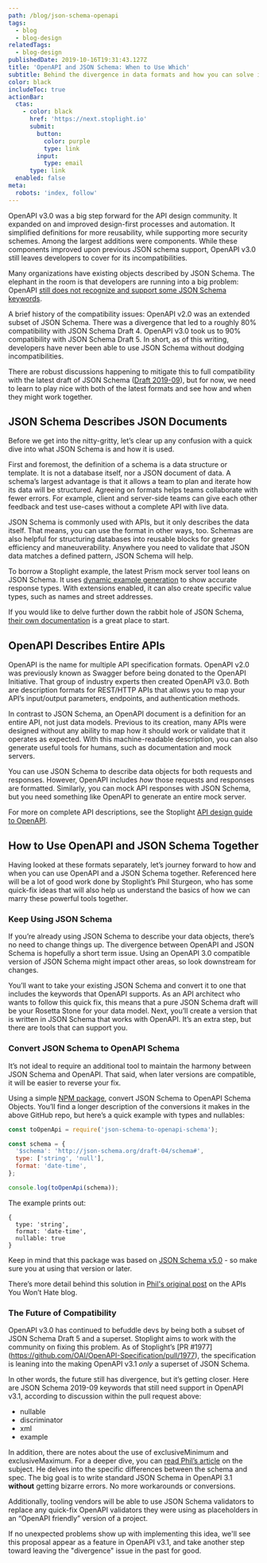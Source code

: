 ```yaml
---
path: /blog/json-schema-openapi
tags:
  - blog
  - blog-design
relatedTags:
  - blog-design
publishedDate: 2019-10-16T19:31:43.127Z
title: 'OpenAPI and JSON Schema: When to Use Which'
subtitle: Behind the divergence in data formats and how you can solve it
color: black
includeToc: true
actionBar:
  ctas:
    - color: black
      href: 'https://next.stoplight.io'
      submit:
        button:
          color: purple
          type: link
        input:
          type: email
      type: link
  enabled: false
meta:
  robots: 'index, follow'
---
```

OpenAPI v3.0 was a big step forward for the API design community. It expanded on and improved design-first processes and automation. It simplified definitions for more reusability, while supporting more security schemes. Among the largest additions were components. While these components improved upon previous JSON schema support, OpenAPI v3.0 still leaves developers to cover for its incompatibilities.

Many organizations have existing objects described by JSON Schema. The elephant in the room is that developers are running into a big problem: OpenAPI [still does not recognize and support some JSON Schema keywords](https://apisyouwonthate.com/blog/openapi-and-json-schema-divergence-part-1).

A brief history of the compatibility issues: OpenAPI v2.0 was an extended subset of JSON Schema. There was a divergence that led to a roughly 80% compatibility with JSON Schema Draft 4. OpenAPI v3.0 took us to 90% compatibility with JSON Schema Draft 5. In short, as of this writing, developers have never been able to use JSON Schema without dodging incompatibilities.

There are robust discussions happening to mitigate this to full compatibility with the latest draft of JSON Schema ([Draft 2019-09](http://json-schema.org/specification.html)), but for now, we need to learn to play nice with both of the latest formats and see how and when they might work together.
## JSON Schema Describes JSON Documents
Before we get into the nitty-gritty, let’s clear up any confusion with a quick dive into what JSON Schema is and how it is used. 

First and foremost, the definition of a schema is a data structure or template. It is not a database itself, nor a JSON document of data. A schema’s largest advantage is that it allows a team to plan and iterate how its data will be structured. Agreeing on formats helps teams collaborate with fewer errors. For example, client and server-side teams can give each other feedback and test use-cases without a complete API with live data.

JSON Schema is commonly used with APIs, but it only describes the data itself. That means, you can use the format in other ways, too. Schemas are also helpful for structuring databases into reusable blocks for greater efficiency and maneuverability. Anywhere you need to validate that JSON data matches a defined pattern, JSON Schema will help.

To borrow a Stoplight example, the latest Prism mock server tool leans on JSON Schema. It uses [dynamic example generation](https://stoplight.io/blog/prism-v3/#built-in-support-for-openapi-3.0-from-the-ground-up) to show accurate response types. With extensions enabled, it can also create specific value types, such as names and street addresses.

If you would like to delve further down the rabbit hole of JSON Schema, [their own documentation](https://json-schema.org/understanding-json-schema/) is a great place to start.
## OpenAPI Describes Entire APIs
OpenAPI is the name for multiple API specification formats. OpenAPI v2.0 was previously known as Swagger before being donated to the OpenAPI Initiative. That group of industry experts then created OpenAPI v3.0. Both are description formats for REST/HTTP APIs that allows you to map your API’s input/output parameters, endpoints, and authentication methods.

In contrast to JSON Schema, an OpenAPI document is a definition for an entire API, not just data models. Previous to its creation, many APIs were designed without any ability to map how it should work or validate that it operates as expected. With this machine-readable description, you can also generate useful tools for humans, such as documentation and mock servers.

You can use JSON Schema to describe data objects for both requests and responses. However, OpenAPI includes _how_ those requests and responses are formatted. Similarly, you can mock API responses with JSON Schema, but you need something like OpenAPI to generate an entire mock server.

For more on complete API descriptions, see the Stoplight [API design guide to OpenAPI](https://stoplight.io/api-design-guide/openapi/).
## How to Use OpenAPI and JSON Schema Together
Having looked at these formats separately, let’s journey forward to how and when you can use OpenAPI and a JSON Schema together.  Referenced here will be a lot of good work done by Stoplight’s Phil Sturgeon, who has some quick-fix ideas that will also help us understand the basics of how we can marry these powerful tools together.

### Keep Using JSON Schema

If you’re already using JSON Schema to describe your data objects, there’s no need to change things up. The divergence between OpenAPI and JSON Schema is hopefully a short term issue. Using an OpenAPI 3.0 compatible version of JSON Schema might impact other areas, so look downstream for changes.

You’ll want to take your existing JSON Schema and convert it to one that includes the keywords that OpenAPI supports. As an API architect who wants to follow this quick fix, this means that a pure JSON Schema draft will be your Rosetta Stone for your data model. Next, you’ll create a version that is written in JSON Schema that works with OpenAPI. It’s an extra step, but there are tools that can support you.

### Convert JSON Schema to OpenAPI Schema

It’s not ideal to require an additional tool to maintain the harmony between JSON Schema and OpenAPI. That said, when later versions are compatible, it will be easier to reverse your fix. 

Using a simple [NPM package](https://github.com/openapi-community/json-schema-to-openapi-schema),  convert JSON Schema to OpenAPI Schema Objects. You’ll find a longer description of the conversions it makes in the above GitHub repo, but here’s a quick example with types and nullables:


```javascript
const toOpenApi = require('json-schema-to-openapi-schema');

const schema = {
  '$schema': 'http://json-schema.org/draft-04/schema#',
  type: ['string', 'null'],
  format: 'date-time',
};

console.log(toOpenApi(schema));
```

The example prints out:
```
{
  type: 'string',
  format: 'date-time',
  nullable: true
}
```

Keep in mind that this package was based on [JSON Schema v5.0](http://json-schema.org/specification-links.html#draft-5) - so make sure you at using that version or later.

There’s more detail behind this solution in [Phil's original post](https://apisyouwonthate.com/blog/solving-openapi-and-json-schema-divergence) on the APIs You Won’t Hate blog.
### The Future of Compatibility

OpenAPI v3.0 has continued to befuddle devs by being both a subset of JSON Schema Draft 5 and a superset. Stoplight aims to work with the community on fixing this problem. As of Stoplight’s [PR #1977] (https://github.com/OAI/OpenAPI-Specification/pull/1977), the specification is leaning into the making OpenAPI v3.1 _only_ a superset of JSON Schema. 

In other words, the future still has divergence, but it’s getting closer. Here are JSON Schema 2019-09 keywords that still need support in OpenAPI v3.1, according to discussion within the pull request above:

* nullable
* discriminator
* xml
* example

In addition, there are notes about the use of exclusiveMinimum and exclusiveMaximum. For a deeper dive, you can [read Phil’s article](https://phil.tech/2019/09/07/update-openapi-json-schema/) on the subject. He delves into the specific differences between the schema and spec. The big goal is to write standard JSON Schema in OpenAPI 3.1 **without** getting bizarre errors. No more workarounds or conversions.

Additionally, tooling vendors will be able to use JSON Schema validators to replace any quick-fix OpenAPI validators they were using as placeholders in an “OpenAPI friendly” version of a project.

If no unexpected problems show up with implementing this idea, we'll see this proposal appear as a feature in OpenAPI v3.1, and take another step toward leaving the "divergence" issue in the past for good.
